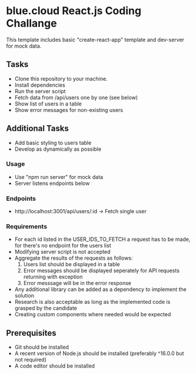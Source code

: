 # blue.cloud React.js Coding Challange

This template includes basic "create-react-app" template and dev-server for mock data.

## Tasks

- Clone this repository to your machine.
- Install dependencies
- Run the server script
- Fetch data from /api/users one by one (see below)
- Show list of users in a table
- Show error messages for non-existing users

## Additional Tasks

- Add basic styling to users table
- Develop as dynamically as possible

### Usage

- Use "npm run server" for mock data
- Server listens endpoints below

### Endpoints

- http://localhost:3001/api/users/:id -> Fetch single user
### Requirements
- For each id listed in the USER_IDS_TO_FETCH a request has to be made, for there's no endpoint for the users list
- Modifying server script is not accepted
- Aggregate the results of the requests as follows:
  1. Users list should be displayed in a table
  2. Error messages should be displayed seperately for API requests returning with exception
  3. Error messsage will be in the error response
- Any additional library can be added as a dependency to implement the solution
- Research is also acceptable as long as the implemented code is grasped by the candidate
- Creating custom components where needed would be expected


## Prerequisites

- Git should be installed
- A recent version of Node.js should be installed (preferably ^16.0.0 but not required)
- A code editor should be installed

